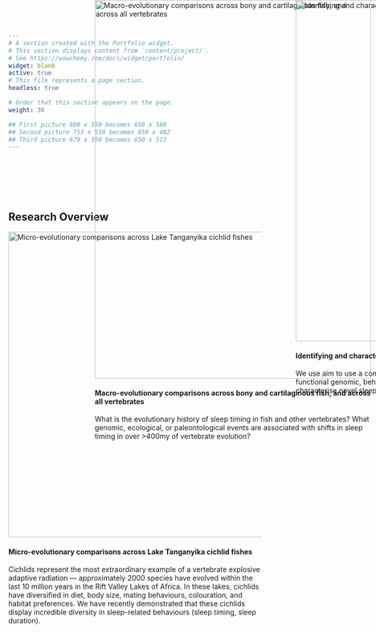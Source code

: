 ```yaml
---
# A section created with the Portfolio widget.
# This section displays content from `content/project/`.
# See https://wowchemy.com/docs/widget/portfolio/
widget: blank
active: true
# This file represents a page section.
headless: true

# Order that this section appears on the page.
weight: 30

## First picture 608 x 550 becomes 650 x 588
## Second picture 753 x 550 becomes 650 x 402
## Third picture 679 x 550 becomes 650 x 513
---
```


<section id="research_pages" class="home-section wg-portfolio" style="padding:75px 0">

<div class="home-section-bg" style="background-color:#fff">
</div>
  <div class="container">
    <div class="row justify-content-center">
      <div class="section-heading col-12 mb-3 text-center">
        <h1 class="mb-0">Research Overview</h1>
      </div>
      <div class="col-12">
        <div class="isotope projects-container js-layout-masonry">
          <div class="project-card project-item isotope-item">
            <div class="card">
              <a>
              <img src="/post/microevolution/featured_huef45786bef8e896b52d08cf04469431c_1600721_550x0_resize_q75_h2_lanczos.webp" height="608" width="550" alt="Micro-evolutionary comparisons across Lake Tanganyika cichlid fishes" class="img-responsive" loading="lazy">
              </a>
              <div class="card-text">
                <h4>
                  <a>Micro-evolutionary comparisons across Lake Tanganyika cichlid fishes</a>
                </h4>
                  <div class="article-style">
                    <p></p>
                    <p>Cichlids represent the most extraordinary example of a vertebrate explosive adaptive radiation — approximately 2000 species have evolved within the last 10 million years in the Rift Valley Lakes of Africa. In these lakes, cichlids have diversified in diet, body size, mating behaviours, colouration, and habitat preferences. We have recently demonstrated that these cichlids display incredible diversity in sleep-related behaviours (sleep timing, sleep duration).
                    </p>
                    <p></p>
                  </div>
              </div>
            </div>
          </div>
          <div class="project-card project-item isotope-item" style="position: absolute; left: 400px; top: 0px;">
            <div class="card">
              <a>
                <img src="/post/macroevolution/featured_hu1fd258748b63083b57aecdf51d823f3b_290101_550x0_resize_q75_h2_lanczos.webp" height="753" width="550" alt="Macro-evolutionary comparisons across bony and cartilaginous fish, and across all vertebrates" class="img-responsive" loading="lazy">
              </a>
                <div class="card-text">
                  <h4>
                    <a>Macro-evolutionary comparisons across bony and cartilaginous fish, and across all vertebrates
                    </a>
                  </h4>
                    <div class="article-style">
                    <p></p>
                    <p>What is the evolutionary history of sleep timing in fish and other vertebrates? What genomic, ecological, or paleontological events are associated with shifts in sleep timing in over &gt;400my of vertebrate evolution?
                    </p>
                    <p></p>
                    </div>
                  </div>
                </div>
              </div>
              <div class="project-card project-item isotope-item" style="position: absolute; left: 800px; top: 0px;">
                <div class="card">
                  <a>
                    <img src="/post/sleepgenetics/featured_huff4a740af2573f4e9d9dea32d217a34c_253341_550x0_resize_q75_h2_lanczos.webp" height="679" width="550" alt="Identifying and characterising new sleep genes" class="img-responsive" loading="lazy">
                  </a>
                  <div class="card-text">
                    <h4>
                      <a>Identifying and characterising new sleep genes
                      </a>
                    </h4>
                    <div class="article-style">
                      <p></p>
                      <p>We use aim to use a combination of traditional model organisms, as well as functional genomic, behavioural, molecular, and circuit based techniques to characterise novel sleep genes identified through our evolutionary comparisons.
                      </p>
                      <p></p>
                    </div>
                  </div>
                </div>
              </div>
            </div>
        </div>
      </div>
    </div>
</section>